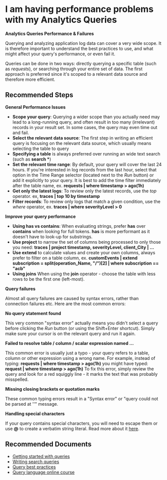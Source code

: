 <properties 
    pageTitle="I am having performance problems with my Analytics Queries"
    description="Will help assist with query errors and performance."
    infoBubbleText="Some suggestions have been found to help solve your performance issues quicker."
    service="microsoft.insights"
    resource="components"
    authors="debugthings"
    ms.author="noakuper"
    articleId="insights_analytics_performance"
    displayOrder="92"
    selfHelpType="generic"
    cloudEnvironments="public, Fairfax"
    productPesIds="15693" 
    supportTopicIds="32602201"
 	ownershipId="AzureMonitoring_ApplicationInsights"
/>
# I am having performance problems with my Analytics Queries

**Analytics Queries Performance & Failures**<br>

Querying and analyzing application log data can cover a very wide scope. It is therefore important to understand the best practices to use, and what might affect your query's performance, or even fail it.<br>

Queries can be done in two ways: directly querying a specific table (such as *requests*), or searching through your entire set of data. The first approach is preferred since it's scoped to a relevant data source and therefore more efficient.

## **Recommended Steps**

**General Performance Issues**<br>

* **Scope your query**: Querying a wider scope than you actually need may lead to a long-running query, and often result in too many (irrelevant) records in your result set. In some cases, the query may even time out and fail.
* **Select the relevant data source**: The first step in writing an efficient query is focusing on the relevant data source, which usually means selecting the table to query
* **Specifying a table** is always preferred over running an wide text search (such as **search \***)
* **Set the relevant time range**: By default, your query will cover the last 24 hours. If you're interested in log records from the last hour, select that option in the Time Range selector (located next to the *Run* button) or add it explicitly to your query. It is best to add the time filter immediately after the table name, ex. **requests | where timestamp > ago(1h)**
* **Get only the latest logs**: To review only the latest records, use the *top* operator. ex,  **traces | top 10 by timestamp**
* **Filter records**: To review only logs that match a given condition, use the *where* operator, ex. **traces | where severityLevel > 0**
   
**Improve your query performance**<br>

* **Using has vs contains**: When evaluating strings, prefer **has** over **contains** when looking for full tokens. **has** is more performant as it doesn't have to look-up for substrings.
* **Use project** to narrow the set of columns being processed to only those you need: **traces | project timestamp, severityLevel, client_City | ...**
* **Use extend** to calculate values and create your own columns, always prefer to filter on a table column, ex. **customEvents | extend subscription = split(operation_Name, "/")[2] | where subscription == "acb"**
* **Using joins** When using the **join** operator - choose the table with less rows to be the first one (left-most).

**Query failures**<br>

Almost all query failures are caused by syntax errors, rather than connection failures etc. Here are the most common errors:

**No query statement found**<br>

This very common "syntax error" actually means you didn't select a query before clicking the *Run* button (or using the Shift+Enter shortcut). Simply make sure your cursor is on the relevant query and run it again.<br>

**Failed to resolve table / column / scalar expression named ...**<br>

This common error is usually just a typo - your query refers to a table, column or other expression using a wrong name. For example, instead of typing: **requests | where timestamp > ago(1h)** you might have typed: **request | where timestamp > ago(1h)** To fix this error, simply review the query and look for a red squiggly line - it marks the text that was probably misspelled.

**Missing closing brackets or quotation marks**<br>

These common typing errors result in a "Syntax error" or "query could not be parsed at '<EOF>'" message.<br>

**Handling special characters**<br>

If your query contains special characters, you will need to escape them or use **@** to create a verbatim string literal. Read more about it [here](https://docs.microsoft.com/azure/kusto/query/scalar-data-types/string).<br>

## **Recommended Documents**

* [Getting started with queries](https://docs.microsoft.com/azure/log-analytics/query-language/get-started-queries)<br>
* [Writing search queries](https://docs.microsoft.com/azure/log-analytics/query-language/search-queries)<br>
* [Query best practices](https://docs.microsoft.com/azure/kusto/query/best-practices)<br>
* [Query language online course](https://www.pluralsight.com/courses/kusto-query-language-kql-from-scratch)
